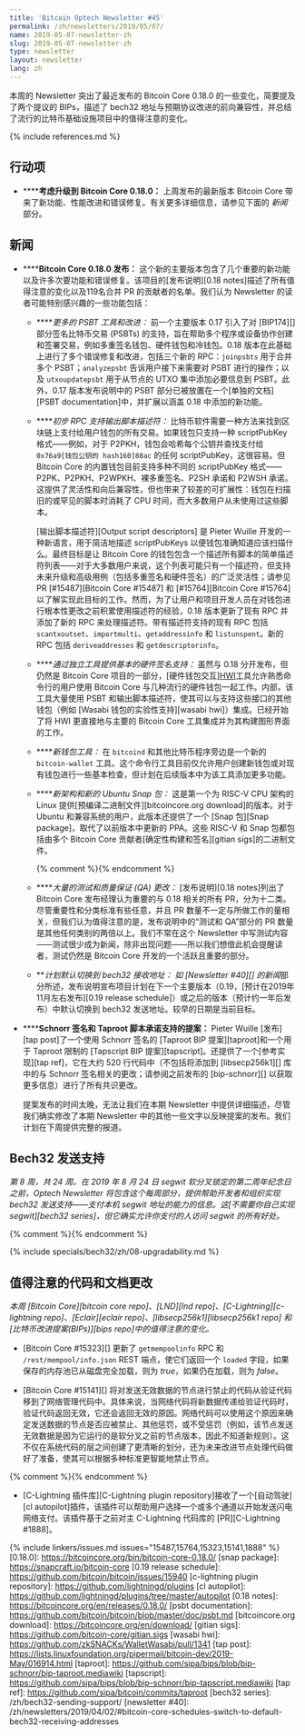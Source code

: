 ```yaml
---
title: 'Bitcoin Optech Newsletter #45'
permalink: /zh/newsletters/2019/05/07/
name: 2019-05-07-newsletter-zh
slug: 2019-05-07-newsletter-zh
type: newsletter
layout: newsletter
lang: zh
---
```

本周的 Newsletter 突出了最近发布的 Bitcoin Core 0.18.0 的一些变化，简要提及了两个提议的 BIPs，描述了 bech32 地址与预期协议改进的前向兼容性，并总结了流行的比特币基础设施项目中的值得注意的变化。

{% include references.md %}

## 行动项

- **<!--consider-upgrading-to-bitcoin-core-0-18-0-->****考虑升级到 Bitcoin Core 0.18.0：** 上周发布的最新版本 Bitcoin Core 带来了新功能、性能改进和错误修复。有关更多详细信息，请参见下面的 *新闻* 部分。

## 新闻

- **<!--bitcoin-core-0-18-0-released-->****Bitcoin Core 0.18.0 发布：** 这个新的主要版本包含了几个重要的新功能以及许多次要功能和错误修复。该项目的[发布说明][0.18 notes]描述了所有值得注意的变化以及119名合并 PR 的贡献者的名单。我们认为 Newsletter 的读者可能特别感兴趣的一些功能包括：

  - **<!--more-psbt-tools-and-refinements-->***更多的 PSBT 工具和改进：* 前一个主要版本 0.17 引入了对 [BIP174][] 部分签名比特币交易 (PSBTs) 的支持，旨在帮助多个程序或设备协作创建和签署交易，例如多重签名钱包、硬件钱包和冷钱包。0.18 版本在此基础上进行了多个错误修复和改进，包括三个新的 RPC：`joinpsbts` 用于合并多个 PSBT；`analyzepsbt` 告诉用户接下来需要对 PSBT 进行的操作；以及 `utxoupdatepsbt` 用于从节点的 UTXO 集中添加必要信息到 PSBT。此外，0.17 版本发布说明中的 PSBT 部分已被放置在一个[单独的文档][PSBT documentation]中，并扩展以涵盖 0.18 中添加的新功能。

  - **<!--initial-rpc-support-for-output-script-descriptors-->***初步 RPC 支持输出脚本描述符：* 比特币软件需要一种方法来找到区块链上支付给用户钱包的所有交易。如果钱包只支持一种 scriptPubKey 格式——例如，对于 P2PKH，钱包会哈希每个公钥并查找支付给 `0x76a9[钱包公钥的 hash160]88ac` 的任何 scriptPubKey，这很容易。但 Bitcoin Core 的内置钱包目前支持多种不同的 scriptPubKey 格式——P2PK、P2PKH、P2WPKH、裸多重签名、P2SH 承诺和 P2WSH 承诺。这提供了灵活性和向后兼容性，但也带来了较差的可扩展性：钱包在扫描旧的或罕见的脚本时消耗了 CPU 时间，而大多数用户从未使用过这些脚本。

    [输出脚本描述符][Output script descriptors] 是 Pieter Wuille 开发的一种新语言，用于简洁地描述 scriptPubKeys 以便钱包准确知道应该扫描什么。最终目标是让 Bitcoin Core 的钱包包含一个描述所有脚本的简单描述符列表——对于大多数用户来说，这个列表可能只有一个描述符，但支持未来升级和高级用例（包括多重签名和硬件签名）的广泛灵活性；请参见 PR [#15487][Bitcoin Core #15487] 和 [#15764][Bitcoin Core #15764] 以了解实现此目标的工作。然而，为了让用户和项目开发人员在对钱包进行根本性更改之前积累使用描述符的经验，0.18 版本更新了现有 RPC 并添加了新的 RPC 来处理描述符。带有描述符支持的现有 RPC 包括 `scantxoutset`、`importmulti`、`getaddressinfo` 和 `listunspent`。新的 RPC 包括 `deriveaddresses` 和 `getdescriptorinfo`。

  - **<!--basic-hardware-signer-support-through-independent-tool-->***通过独立工具提供基本的硬件签名支持：* 虽然与 0.18 分开发布，但仍然是 Bitcoin Core 项目的一部分，[硬件钱包交互][HWI](HWI)工具允许熟悉命令行的用户使用 Bitcoin Core 与几种流行的硬件钱包一起工作。内部，该工具大量使用 PSBT 和输出脚本描述符，使其可以与支持这些接口的其他钱包（例如 [Wasabi 钱包的实验性支持][wasabi hwi]）集成。已经开始了将 HWI 更直接地与主要的 Bitcoin Core 工具集成并为其构建图形界面的工作。

  - **<!--new-wallet-tool-->***新钱包工具：* 在 `bitcoind` 和其他比特币程序旁边是一个新的 `bitcoin-wallet` 工具。这个命令行工具目前仅允许用户创建新钱包或对现有钱包进行一些基本检查，但计划在后续版本中为该工具添加更多功能。

  - **<!--new-architecture-and-new-ubuntu-snap-package-->***新架构和新的 Ubuntu Snap 包：* 这是第一个为 RISC-V CPU 架构的 Linux 提供[预编译二进制文件][bitcoincore.org download]的版本。对于 Ubuntu 和兼容系统的用户，此版本还提供了一个 [Snap 包][Snap package]，取代了以前版本中更新的 PPA。这些 RISC-V 和 Snap 包都包括由多个 Bitcoin Core 贡献者[确定性构建和签名][gitian sigs]的二进制文件。

    {% comment %}<!--
    152 Tests and QA
    74 Docs
    65 wallet
    55 RPCs and other APIs
    51 GUI
    47 Build system
    43 Misc
    17 p2p and network code
    13 Platform support
    9 block and tx handling
    1 mining
    1 consensus
    -->{% endcomment %}

  - **<!--numerous-testing-and-quality-assurance-qa-changes-->***大量的测试和质量保证 (QA) 更改：* [发布说明][0.18 notes]列出了 Bitcoin Core 发布经理认为重要的与 0.18 相关的所有 PR，分为十二类。尽管重要性和分类标准有些任意，并且 PR 数量不一定与所做工作的量相关，但我们认为值得注意的是，发布说明中的“测试和 QA”部分的 PR 数量是其他任何类别的两倍以上。我们不常在这个 Newsletter 中写测试内容——测试很少成为新闻，除非出现问题——所以我们想借此机会提醒读者，测试仍然是 Bitcoin Core 开发的一个活跃且重要的部分。

  - **<!--plan-to-switch-to-bech32-receiving-addresses-by-default-->***计划默认切换到 bech32 接收地址：* 如 [Newsletter #40][] 的*新闻*部分所述，发布说明宣布项目计划在下一个主要版本（0.19，[预计在2019年11月左右发布][0.19 release schedule]）或之后的版本（预计约一年后发布）中默认切换到 bech32 发送地址。较早的日期是当前目标。

- **<!--proposal-for-support-of-schnorr-signatures-and-taproot-script-commitments-->****Schnorr 签名和 Taproot 脚本承诺支持的提案：** Pieter Wuille [发布][tap post]了一个使用 Schnorr 签名的 [Taproot BIP 提案][taproot]和一个用于 Taproot 限制的 [Tapscript BIP 提案][tapscript]。还提供了一个[参考实现][tap ref]，它在大约 520 行代码中（不包括将添加到 [libsecp256k1][] 库中的与 Schnorr 签名相关的更改；请参阅之前发布的 [bip-schnorr][] 以获取更多信息）进行了所有共识更改。

  提案发布的时间太晚，无法让我们在本期 Newsletter 中提供详细描述，尽管我们确实修改了本期 Newsletter 中的其他一些文字以反映提案的发布。我们计划在下周提供完整的报道。

## Bech32 发送支持

*第 8 周，共 24 周。在 2019 年 8 月 24 日 segwit 软分叉锁定的第二周年纪念日之前，Optech Newsletter 将包含这个每周部分，提供帮助开发者和组织实现 bech32 发送支持——支付本机 segwit 地址的能力的信息。这[不需要你自己实现 segwit][bech32 series]，但它确实允许你支付的人访问 segwit 的所有好处。*

{% comment %}<!-- weekly reminder for harding: check Bech32 Adoption
wiki page for changes -->{% endcomment %}

{% include specials/bech32/zh/08-upgradability.md %}

## 值得注意的代码和文档更改

*本周 [Bitcoin Core][bitcoin core repo]、[LND][lnd repo]、[C-Lightning][c-lightning repo]、[Eclair][eclair repo]、[libsecp256k1][libsecp256k1 repo] 和[比特币改进提案(BIPs)][bips repo]中的值得注意的变化。*

- [Bitcoin Core #15323][] 更新了 `getmempoolinfo` RPC 和 `/rest/mempool/info.json` REST 端点，使它们返回一个 `loaded` 字段，如果保存的内存池已从磁盘完全加载，则为 *true*，如果仍在加载，则为 *false*。

- [Bitcoin Core #15141][] 将对发送无效数据的节点进行禁止的代码从验证代码移到了网络管理代码中。具体来说，当网络代码将新数据传递给验证代码时，验证代码返回无效，它还会返回无效的原因。网络代码可以使用这个原因来确定发送数据的节点是否应被禁止、其他惩罚，或不受惩罚（例如，该节点发送无效数据是因为它运行的是软分叉之前的节点版本，因此不知道新规则）。这不仅在系统代码的层之间创建了更清晰的划分，还为未来改进节点处理代码做好了准备，使其可以根据多种标准更智能地禁止节点。

{% comment %}<!-- This was direct pushed (no PR): https://github.com/lightningd/plugins/commit/187c66a9b1412edced3c51cb53ba568f245a5614 -->{% endcomment %}

- [C-Lightning 插件库][C-Lightning plugin repository]接收了一个[自动驾驶][cl autopilot]插件，该插件可以帮助用户选择一个或多个通道以开始发送闪电网络支付。该插件基于之前对主 C-Lightning 代码库的 [PR][C-Lightning #1888]。

{% include linkers/issues.md issues="15487,15764,15323,15141,1888" %}
[0.18.0]: https://bitcoincore.org/bin/bitcoin-core-0.18.0/
[snap package]: https://snapcraft.io/bitcoin-core
[0.19 release schedule]: https://github.com/bitcoin/bitcoin/issues/15940
[c-lightning plugin repository]: https://github.com/lightningd/plugins
[cl autopilot]: https://github.com/lightningd/plugins/tree/master/autopilot
[0.18 notes]: https://bitcoincore.org/en/releases/0.18.0/
[psbt documentation]: https://github.com/bitcoin/bitcoin/blob/master/doc/psbt.md
[bitcoincore.org download]: https://bitcoincore.org/en/download/
[gitian sigs]: https://github.com/bitcoin-core/gitian.sigs
[wasabi hwi]: https://github.com/zkSNACKs/WalletWasabi/pull/1341
[tap post]: https://lists.linuxfoundation.org/pipermail/bitcoin-dev/2019-May/016914.html
[taproot]: https://github.com/sipa/bips/blob/bip-schnorr/bip-taproot.mediawiki
[tapscript]: https://github.com/sipa/bips/blob/bip-schnorr/bip-tapscript.mediawiki
[tap ref]: https://github.com/sipa/bitcoin/commits/taproot
[bech32 series]: /zh/bech32-sending-support/
[newsletter #40]: /zh/newsletters/2019/04/02/#bitcoin-core-schedules-switch-to-default-bech32-receiving-addresses
